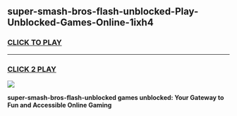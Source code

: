 
## super-smash-bros-flash-unblocked-Play-Unblocked-Games-Online-1ixh4
<h3>
<a href="https://premium76.site?title=super-smash-bros-flash-unblocked&ref=25A">CLICK TO PLAY</a></h3>
<hr>

<h3>
<a href="https://premium76.site?title=super-smash-bros-flash-unblocked&ref=25A">CLICK 2 PLAY</a>
  
</h3>

<a href="https://premium76.site?title=super-smash-bros-flash-unblocked&ref=25A"><img src="https://clearcache.store/games.png"></a>


**super-smash-bros-flash-unblocked games unblocked: Your Gateway to Fun and Accessible Online Gaming**
